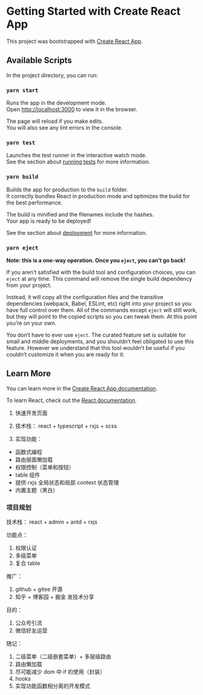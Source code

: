 # Getting Started with Create React App

This project was bootstrapped with [Create React App](https://github.com/facebook/create-react-app).

## Available Scripts

In the project directory, you can run:

### `yarn start`

Runs the app in the development mode.\
Open [http://localhost:3000](http://localhost:3000) to view it in the browser.

The page will reload if you make edits.\
You will also see any lint errors in the console.

### `yarn test`

Launches the test runner in the interactive watch mode.\
See the section about [running tests](https://facebook.github.io/create-react-app/docs/running-tests) for more information.

### `yarn build`

Builds the app for production to the `build` folder.\
It correctly bundles React in production mode and optimizes the build for the best performance.

The build is minified and the filenames include the hashes.\
Your app is ready to be deployed!

See the section about [deployment](https://facebook.github.io/create-react-app/docs/deployment) for more information.

### `yarn eject`

**Note: this is a one-way operation. Once you `eject`, you can’t go back!**

If you aren’t satisfied with the build tool and configuration choices, you can `eject` at any time. This command will remove the single build dependency from your project.

Instead, it will copy all the configuration files and the transitive dependencies (webpack, Babel, ESLint, etc) right into your project so you have full control over them. All of the commands except `eject` will still work, but they will point to the copied scripts so you can tweak them. At this point you’re on your own.

You don’t have to ever use `eject`. The curated feature set is suitable for small and middle deployments, and you shouldn’t feel obligated to use this feature. However we understand that this tool wouldn’t be useful if you couldn’t customize it when you are ready for it.

## Learn More

You can learn more in the [Create React App documentation](https://facebook.github.io/create-react-app/docs/getting-started).

To learn React, check out the [React documentation](https://reactjs.org/).

1. 快速开发页面

2. 技术栈： react + typescript + rxjs + scss

3. 实现功能：

- 函数式编程
- 路由层面懒加载
- 权限控制（菜单和按钮）
- table 组件
- 提供 rxjs 全局状态和局部 context 状态管理
- 内置主题（黑白）

### 项目规划

技术栈： react + admin + antd + rxjs

功能点：

1. 权限认证
2. 多级菜单
3. 复合 table

推广：

1. github + gitee 开源
2. 知乎 + 博客园 + 掘金 发技术分享

目的：

1. 公众号引流
2. 微信好友运营

随记：

1. 二级菜单（二级嵌套菜单）+ 多层级路由
2. 路由懒加载
3. 尽可能减少 dom 中 if 的使用（封装）
4. hooks
5. 实现功能函数相分离的开发模式
